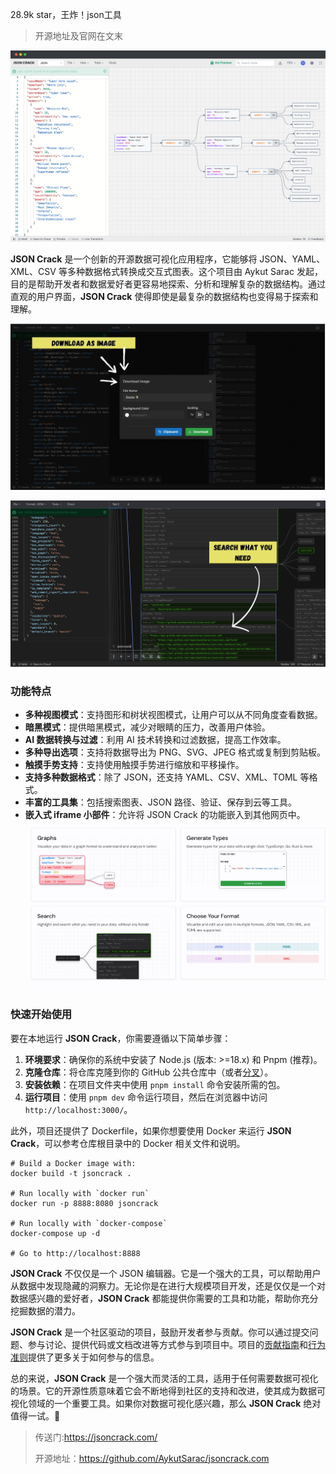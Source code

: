 28.9k star，王炸！json工具

>开源地址及官网在文末

![json工具](image.png)

**JSON Crack** 是一个创新的开源数据可视化应用程序，它能够将 JSON、YAML、XML、CSV 等多种数据格式转换成交互式图表。这个项目由 Aykut Sarac 发起，目的是帮助开发者和数据爱好者更容易地探索、分析和理解复杂的数据结构。通过直观的用户界面，**JSON Crack** 使得即使是最复杂的数据结构也变得易于探索和理解。

![download](image-2.png)

![search](image-3.png)

### 功能特点
- **多种视图模式**：支持图形和树状视图模式，让用户可以从不同角度查看数据。
- **暗黑模式**：提供暗黑模式，减少对眼睛的压力，改善用户体验。
- **AI 数据转换与过滤**：利用 AI 技术转换和过滤数据，提高工作效率。
- **多种导出选项**：支持将数据导出为 PNG、SVG、JPEG 格式或复制到剪贴板。
- **触摸手势支持**：支持使用触摸手势进行缩放和平移操作。
- **支持多种数据格式**：除了 JSON，还支持 YAML、CSV、XML、TOML 等格式。
- **丰富的工具集**：包括搜索图表、JSON 路径、验证、保存到云等工具。
- **嵌入式 iframe 小部件**：允许将 JSON Crack 的功能嵌入到其他网页中。
![feature](image-1.png)
### 快速开始使用
要在本地运行 **JSON Crack**，你需要遵循以下简单步骤：
1. **环境要求**：确保你的系统中安装了 Node.js (版本: >=18.x) 和 Pnpm (推荐)。
2. **克隆仓库**：将仓库克隆到你的 GitHub 公共仓库中（或者[分叉](^4^)）。
3. **安装依赖**：在项目文件夹中使用 `pnpm install` 命令安装所需的包。
4. **运行项目**：使用 `pnpm dev` 命令运行项目，然后在浏览器中访问 `http://localhost:3000/`。

此外，项目还提供了 Dockerfile，如果你想要使用 Docker 来运行 **JSON Crack**，可以参考仓库根目录中的 Docker 相关文件和说明。

```
# Build a Docker image with:
docker build -t jsoncrack .

# Run locally with `docker run`
docker run -p 8888:8080 jsoncrack

# Run locally with `docker-compose`
docker-compose up -d

# Go to http://localhost:8888
```


**JSON Crack** 不仅仅是一个 JSON 编辑器。它是一个强大的工具，可以帮助用户从数据中发现隐藏的洞察力。无论你是在进行大规模项目开发，还是仅仅是一个对数据感兴趣的爱好者，**JSON Crack** 都能提供你需要的工具和功能，帮助你充分挖掘数据的潜力。

**JSON Crack** 是一个社区驱动的项目，鼓励开发者参与贡献。你可以通过提交问题、参与讨论、提供代码或文档改进等方式参与到项目中。项目的[贡献指南](^1^)和[行为准则](^1^)提供了更多关于如何参与的信息。

总的来说，**JSON Crack** 是一个强大而灵活的工具，适用于任何需要数据可视化的场景。它的开源性质意味着它会不断地得到社区的支持和改进，使其成为数据可视化领域的一个重要工具。如果你对数据可视化感兴趣，那么 **JSON Crack** 绝对值得一试。🚀

>传送门:https://jsoncrack.com/
>
>开源地址：https://github.com/AykutSarac/jsoncrack.com